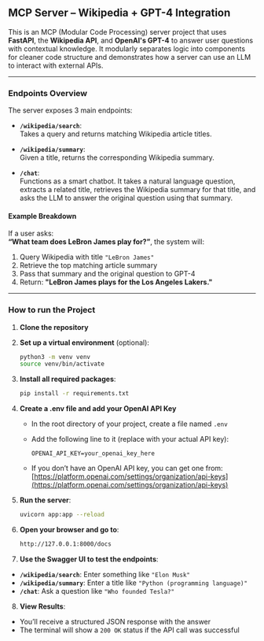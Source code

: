 ## MCP Server – Wikipedia + GPT-4 Integration

This is an MCP (Modular Code Processing) server project that uses **FastAPI**, the **Wikipedia API**, and **OpenAI's GPT-4** to answer user questions with contextual knowledge. It modularly separates logic into components for cleaner code structure and demonstrates how a server can use an LLM to interact with external APIs.

---

### Endpoints Overview

The server exposes 3 main endpoints:

- **`/wikipedia/search`**:  
  Takes a query and returns matching Wikipedia article titles.

- **`/wikipedia/summary`**:  
  Given a title, returns the corresponding Wikipedia summary.  

- **`/chat`**:  
  Functions as a smart chatbot. It takes a natural language question, extracts a related title, retrieves the Wikipedia summary for that title, and asks the LLM to answer the original question using that summary.  

#### Example Breakdown

If a user asks:  
**“What team does LeBron James play for?”**, the system will:

1. Query Wikipedia with title `"LeBron James"`
2. Retrieve the top matching article summary
3. Pass that summary and the original question to GPT-4
4. Return:  **"LeBron James plays for the Los Angeles Lakers."**

---

### How to run the Project

1. **Clone the repository**

2. **Set up a virtual environment** (optional):
   ```bash
   python3 -m venv venv
   source venv/bin/activate

3. **Install all required packages**:
   ```bash
   pip install -r requirements.txt

4. **Create a .env file and add your OpenAI API Key**
   - In the root directory of your project, create a file named `.env`
   - Add the following line to it (replace with your actual API key):

     ```
     OPENAI_API_KEY=your_openai_key_here
     ```

   - If you don’t have an OpenAI API key, you can get one from:  
     [https://platform.openai.com/settings/organization/api-keys](https://platform.openai.com/settings/organization/api-keys)

5. **Run the server**:

   ```bash
   uvicorn app:app --reload

6. **Open your browser and go to**:

    ```bash
    http://127.0.0.1:8000/docs

7. **Use the Swagger UI to test the endpoints**:

- **`/wikipedia/search`**: Enter something like `"Elon Musk"`
- **`/wikipedia/summary`**: Enter a title like `"Python (programming language)"`
- **`/chat`**: Ask a question like `"Who founded Tesla?"`

8. **View Results**:

- You’ll receive a structured JSON response with the answer
- The terminal will show a `200 OK` status if the API call was successful
